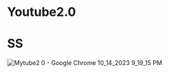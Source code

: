 # Youtube2.0

# SS
![Mytube2 0 - Google Chrome 10_14_2023 9_19_15 PM](https://github.com/Mayukhy/MernYoutube/assets/107027766/b65eb7d5-ed4d-45f1-bdec-de42df4ee673)
